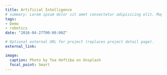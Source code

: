 ```yaml
---
title: Artificial Intelligence
# summary: Lorem ipsum dolor sit amet consectetur adipisicing elit. Magnam, eius.
tags:
- Demo
- robotics
date: "2016-04-27T00:00:00Z"

# Optional external URL for project (replaces project detail page).
external_link: 

image:
  caption: Photo by Toa Heftiba on Unsplash
  focal_point: Smart
---
```

